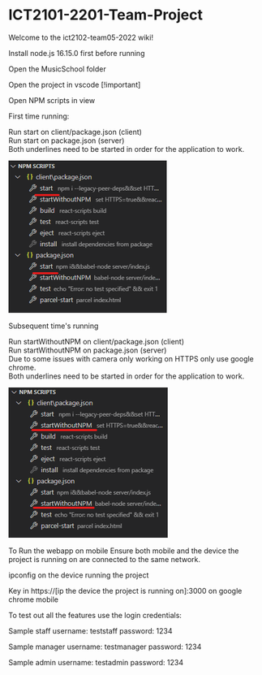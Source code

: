 # ICT2101-2201-Team-Project

Welcome to the ict2102-team05-2022 wiki!

Install node.js 16.15.0 first before running

Open the MusicSchool folder

Open the project in vscode [!important]

Open NPM scripts in view

First time running:

Run start on client/package.json (client)  
Run start on package.json (server)  
Both underlines need to be started in order for the application to work.  

![Alt text](/gitassets/firsttimerun.png "First Time Run")

Subsequent time's running

Run startWithoutNPM on client/package.json (client)  
Run startWithoutNPM on package.json (server)  
Due to some issues with camera only working on HTTPS only use google chrome.  
Both underlines need to be started in order for the application to work.  

![Alt text](/gitassets/subsequenttimerun.png "Subsequent Time Run")

To Run the webapp on mobile
Ensure both mobile and the device the project is running on are connected to the same network.

ipconfig on the device running the project

Key in https://[ip the device the project is running on]:3000 on google chrome mobile

To test out all the features
use the login credentials:

Sample staff
username: teststaff password: 1234

Sample manager
username: testmanager password: 1234

Sample admin
username: testadmin password: 1234

